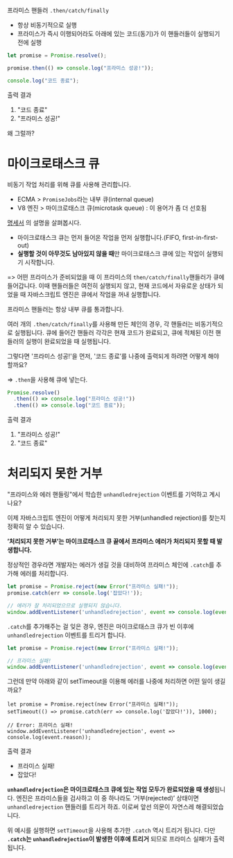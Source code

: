 프라미스 핸들러 `.then/catch/finally`
* 항상 비동기적으로 실행
* 프라미스가 즉시 이행되어라도 아래에 있는 코드(동기)가 이 핸들러들이 실행되기 전에 실행

```javascript
let promise = Promise.resolve();

promise.then(() => console.log("프라미스 성공!"));

console.log("코드 종료");
```
출력 결과
1. "코드 종료"
2. "프라미스 성공!"

왜 그럴까?

# 마이크로태스크 큐
비동기 작업 처리를 위해 큐를 사용해 관리합니다.
* ECMA > `PromiseJobs`라는 내부 큐(internal queue)
* V8 엔진 > 마이크로태스크 큐(microtask queue) : 이 용어가 좀 더 선호됨

[명세서](https://tc39.es/ecma262/#sec-jobs-and-job-queues) 의 설명을 살펴봅시다.
* 마이크로태스크 큐는 먼저 들어온 작업을 먼저 실행합니다.(FIFO, first-in-first-out)
* **실행할 것이 아무것도 남아있지 않을 때**만 마이크로태스크 큐에 있는 작업이 실행되기 시작합니다.

=> 어떤 프라미스가 준비되었을 때 이 프라미스의 `then/catch/finally`핸들러가 큐에 들어갑니다.
이때 핸들러들은 여전히 실행되지 않고, 현재 코드에서 자유로운 상태가 되었을 때 자바스크립트 엔진은 큐에서 작업을 꺼내 실행합니다.

프라미스 핸들러는 항상 내부 큐를 통과합니다.

여러 개의 `.then/catch/finally`를 사용해 만든 체인의 경우, 각 핸들러는 비동기적으로 실행됩니다.
큐에 들어간 핸들러 각각은 현재 코드가 완료되고, 큐에 적체된 이전 핸들러의 실행이 완료되었을 때 실행됩니다.

그렇다면 '프라미스 성공!'을 먼저, '코드 종료’를 나중에 출력되게 하려면 어떻게 해야 할까요?

=> `.then`을 사용해 큐에 넣는다.

```javascript
Promise.resolve()
  .then(() => console.log("프라미스 성공!"))
  .then(() => console.log("코드 종료"));
```
출력 결과
1. "프라미스 성공!"
2. "코드 종료"

# 처리되지 못한 거부
"프라미스와 에러 핸들링"에서 학습한 `unhandledrejection` 이벤트를 기억하고 계시나요?

이제 자바스크립트 엔진이 어떻게 처리되지 못한 거부(unhandled rejection)를 찾는지 정확히 알 수 있습니다.

**’처리되지 못한 거부’는 마이크로태스크 큐 끝에서 프라미스 에러가 처리되지 못할 때 발생합니다.**

정상적인 경우라면 개발자는 에러가 생길 것을 대비하여 프라미스 체인에 `.catch`를 추가해 에러를 처리합니다.

```javascript
let promise = Promise.reject(new Error("프라미스 실패!"));
promise.catch(err => console.log('잡았다!'));

// 에러가 잘 처리되었으므로 실행되지 않습니다.
window.addEventListener('unhandledrejection', event => console.log(event.reason));
```

`.catch`를 추가해주는 걸 잊은 경우, 엔진은 마이크로태스크 큐가 빈 이후에 `unhandledrejection` 이벤트를 트리거 합니다.
```javascript
let promise = Promise.reject(new Error("프라미스 실패!"));

// 프라미스 실패!
window.addEventListener('unhandledrejection', event => console.log(event.reason));
```

그런데 만약 아래와 같이 setTimeout을 이용해 에러를 나중에 처리하면 어떤 일이 생길까요?

```javascipt
let promise = Promise.reject(new Error("프라미스 실패!"));
setTimeout(() => promise.catch(err => console.log('잡았다!')), 1000);

// Error: 프라미스 실패!
window.addEventListener('unhandledrejection', event => console.log(event.reason));
```

출력 결과
* 프라미스 실패!
* 잡았다!

**`unhandledrejection`은 마이크로태스크 큐에 있는 작업 모두가 완료되었을 때 생성**됩니다.
엔진은 프라미스들을 검사하고 이 중 하나라도 ‘거부(rejected)’ 상태이면 `unhandledrejection` 핸들러를 트리거 하죠.
이로써 앞선 의문이 자연스레 해결되었습니다.

위 예시를 실행하면 `setTimeout`을 사용해 추가한 `.catch` 역시 트리거 됩니다.
다만 **`.catch`는 `unhandledrejection`이 발생한 이후에 트리거** 되므로 프라미스 실패!가 출력됩니다.
